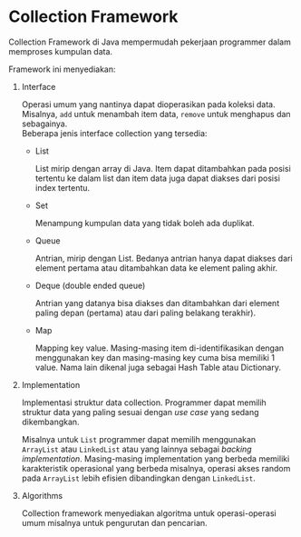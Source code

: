 # Collection Framework

Collection Framework di Java mempermudah pekerjaan programmer dalam memproses
kumpulan data.

Framework ini menyediakan:

1. Interface

   Operasi umum yang nantinya dapat dioperasikan pada koleksi data. Misalnya,
   `add` untuk menambah item data, `remove` untuk menghapus dan sebagainya.  
   Beberapa jenis interface collection yang tersedia:
   
   * List

     List mirip dengan array di Java. Item dapat ditambahkan pada posisi
     tertentu ke dalam list dan item data juga dapat diakses dari posisi index
     tertentu.

   * Set

     Menampung kumpulan data yang tidak boleh ada duplikat.

   * Queue

     Antrian, mirip dengan List. Bedanya antrian hanya dapat diakses dari
     element pertama atau ditambahkan data ke element paling akhir.

   * Deque (double ended queue)
     
     Antrian yang datanya bisa diakses dan ditambahkan dari element paling
     depan (pertama) atau dari paling belakang terakhir).

   * Map

     Mapping key value. Masing-masing item di-identifikasikan dengan menggunakan
     key dan masing-masing key cuma bisa memiliki 1 value. Nama lain dikenal
     juga sebagai Hash Table atau Dictionary.

2. Implementation

   Implementasi struktur data collection. Programmer dapat memilih struktur data
   yang paling sesuai dengan *use case* yang sedang dikembangkan.

   Misalnya untuk `List` programmer dapat memilih menggunakan `ArrayList` atau
   `LinkedList` atau yang lainnya sebagai *backing implementation*. Masing-masing
   implementation yang berbeda memiliki karakteristik operasional yang berbeda
   misalnya, operasi akses random pada `ArrayList` lebih efisien dibandingkan
   dengan `LinkedList`.

3. Algorithms

   Collection framework menyediakan algoritma untuk operasi-operasi umum
   misalnya untuk pengurutan dan pencarian.